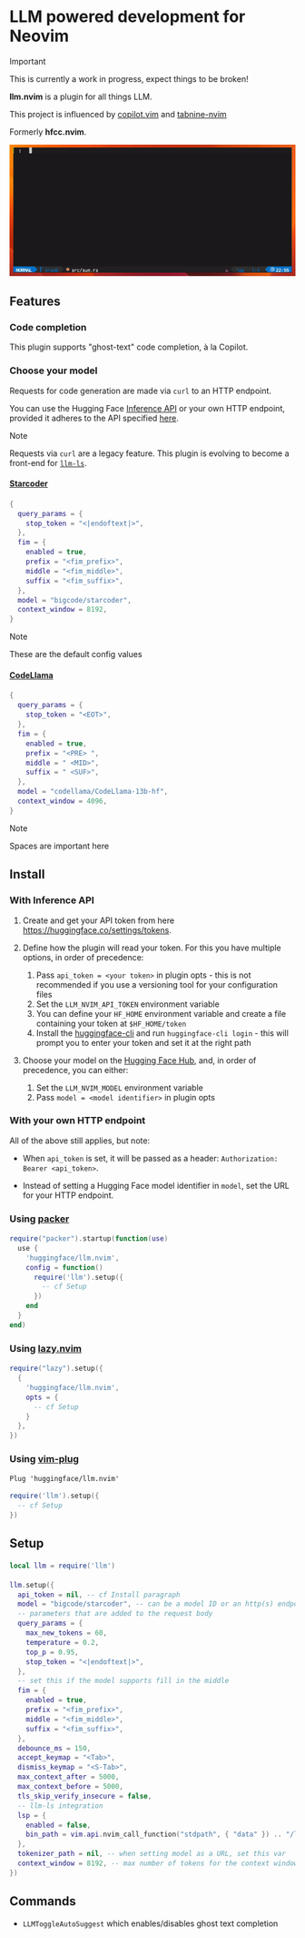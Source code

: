 # LLM powered development for Neovim

> [!IMPORTANT]
> This is currently a work in progress, expect things to be broken!

**llm.nvim** is a plugin for all things LLM.

This project is influenced by [copilot.vim](https://github.com/github/copilot.vim) and [tabnine-nvim](https://github.com/codota/tabnine-nvim)

Formerly **hfcc.nvim**.

![demonstration use of llm.nvim](assets/llm_nvim_demo.gif)

## Features

### Code completion

This plugin supports "ghost-text" code completion, à la Copilot.


### Choose your model

Requests for code generation are made via `curl` to an HTTP endpoint.

You can use the Hugging Face [Inference API](https://huggingface.co/inference-api) or your own HTTP endpoint, provided it adheres to the API specified [here](https://huggingface.co/docs/api-inference/detailed_parameters#text-generation-task).

> [!NOTE]
> Requests via `curl` are a legacy feature. This plugin is evolving to become a front-end for [`llm-ls`](https://github.com/huggingface/llm-ls).

#### [Starcoder](https://huggingface.co/bigcode/starcoder)

```lua
{
  query_params = {
    stop_token = "<|endoftext|>",
  },
  fim = {
    enabled = true,
    prefix = "<fim_prefix>",
    middle = "<fim_middle>",
    suffix = "<fim_suffix>",
  },
  model = "bigcode/starcoder",
  context_window = 8192,
}
```

> [!NOTE]
> These are the default config values

#### [CodeLlama](https://huggingface.co/codellama/CodeLlama-13b-hf)

```lua
{
  query_params = {
    stop_token = "<EOT>",
  },
  fim = {
    enabled = true,
    prefix = "<PRE> ",
    middle = " <MID>",
    suffix = " <SUF>",
  },
  model = "codellama/CodeLlama-13b-hf",
  context_window = 4096,
}
```

> [!NOTE]
> Spaces are important here


## Install

### With Inference API

1. Create and get your API token from here https://huggingface.co/settings/tokens.

2. Define how the plugin will read your token. For this you have multiple options, in order of precedence:
    1. Pass `api_token = <your token>` in plugin opts - this is not recommended if you use a versioning tool for your configuration files
    2. Set the `LLM_NVIM_API_TOKEN` environment variable
    3. You can define your `HF_HOME` environment variable and create a file containing your token at `$HF_HOME/token`
    4. Install the [huggingface-cli](https://huggingface.co/docs/huggingface_hub/quick-start) and run `huggingface-cli login` - this will prompt you to enter your token and set it at the right path

3. Choose your model on the [Hugging Face Hub](https://huggingface.co/), and, in order of precedence, you can either:
    1. Set the `LLM_NVIM_MODEL` environment variable
    2. Pass `model = <model identifier>` in plugin opts

### With your own HTTP endpoint

All of the above still applies, but note:

* When `api_token` is set, it will be passed as a header: `Authorization: Bearer <api_token>`.

* Instead of setting a Hugging Face model identifier in `model`, set the URL for your HTTP endpoint.

### Using [packer](https://github.com/wbthomason/packer.nvim)

```lua
require("packer").startup(function(use)
  use {
    'huggingface/llm.nvim',
    config = function()
      require('llm').setup({
        -- cf Setup
      })
    end
  }
end)
```

### Using [lazy.nvim](https://github.com/folke/lazy.nvim)

```lua
require("lazy").setup({
  {
    'huggingface/llm.nvim',
    opts = {
      -- cf Setup
    }
  },
})
```

### Using [vim-plug](https://github.com/junegunn/vim-plug)

```vim
Plug 'huggingface/llm.nvim'
```
```lua
require('llm').setup({
  -- cf Setup
})
```

## Setup

```lua
local llm = require('llm')

llm.setup({
  api_token = nil, -- cf Install paragraph
  model = "bigcode/starcoder", -- can be a model ID or an http(s) endpoint
  -- parameters that are added to the request body
  query_params = {
    max_new_tokens = 60,
    temperature = 0.2,
    top_p = 0.95,
    stop_token = "<|endoftext|>",
  },
  -- set this if the model supports fill in the middle
  fim = {
    enabled = true,
    prefix = "<fim_prefix>",
    middle = "<fim_middle>",
    suffix = "<fim_suffix>",
  },
  debounce_ms = 150,
  accept_keymap = "<Tab>",
  dismiss_keymap = "<S-Tab>",
  max_context_after = 5000,
  max_context_before = 5000,
  tls_skip_verify_insecure = false,
  -- llm-ls integration
  lsp = {
    enabled = false,
    bin_path = vim.api.nvim_call_function("stdpath", { "data" }) .. "/llm_nvim/bin/llm-ls",
  },
  tokenizer_path = nil, -- when setting model as a URL, set this var
  context_window = 8192, -- max number of tokens for the context window
})

```

## Commands

- `LLMToggleAutoSuggest` which enables/disables ghost text completion

